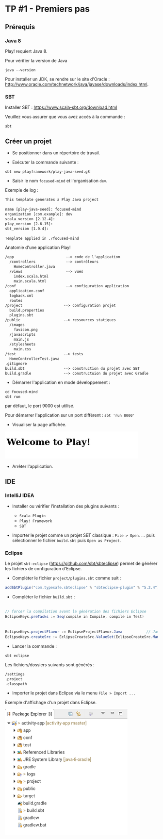 # TP #1 - Premiers pas

## Prérequis

### Java 8

Play! requiert Java 8.

Pour vérifier la version de Java

```
java --version
```

Pour installer un JDK, se rendre sur le site d'Oracle : http://www.oracle.com/technetwork/java/javase/downloads/index.html.

### SBT

Installer SBT : https://www.scala-sbt.org/download.html

Veuillez vous assurer que vous avez accès à la commande :

```
sbt
```

## Créer un projet

* Se positionner dans un répertoire de travail.

* Exécuter la commande suivante :

```
sbt new playframework/play-java-seed.g8
```

* Saisir le nom `focused-mind` et l'organisation `dev`.

Exemple de log :

```
This template generates a Play Java project 

name [play-java-seed]: focused-mind
organization [com.example]: dev
scala_version [2.12.4]: 
play_version [2.6.15]: 
sbt_version [1.0.4]: 

Template applied in ./focused-mind

```

Anatomie d'une application Play!

```
/app                        --> code de l'application                
  /controllers              --> contrôleurs
    HomeController.java
  /views                    --> vues
    index.scala.html
    main.scala.html
/conf                       --> configuration application
  application.conf
  logback.xml
  routes
/project                   --> configuration projet   
  build.properties
  plugins.sbt
/public                    --> ressources statiques
  /images
    favicon.png
  /javascripts
    main.js
  /stylesheets
    main.css
/test                      --> tests
  HomeControllerTest.java
.gitignore
build.sbt                  --> construction du projet avec SBT
build.gradle               --> constructuion du projet avec Gradle
```

* Démarrer l'application en mode développement :

```
cd focused-mind
sbt run
```

par défaut, le port 9000 est utilisé.

Pour démarrer l'application sur un port différent : `sbt 'run 8000'`

* Visualiser la page affichée.

![](images/img001.png)

* Arrêter l'application.

## IDE

### IntelliJ IDEA

* Installer ou vérifier l'installation des plugins suivants :
    * `Scala Plugin`
    * `Play! Framework`
    * `SBT`

* Importer le projet comme un projet SBT classique : `File > Open...` puis sélectionner le fichier `build.sbt` puis `Open as Project`.

### Eclipse

Le projet `sbt-eclipse` (https://github.com/sbt/sbteclipse) permet de générer les fichiers de configuration d'Eclipse.


* Compléter le fichier `project/plugins.sbt` comme suit :


```java
addSbtPlugin("com.typesafe.sbteclipse" % "sbteclipse-plugin" % "5.2.4")
```

* Compléter le fichier `build.sbt` :

```java

// forcer la compilation avant la génération des fichiers Eclipse
EclipseKeys.preTasks := Seq(compile in Compile, compile in Test)


EclipseKeys.projectFlavor := EclipseProjectFlavor.Java           // Java project. Don't expect Scala IDE
EclipseKeys.createSrc := EclipseCreateSrc.ValueSet(EclipseCreateSrc.ManagedClasses, EclipseCreateSrc.ManagedResources)  // Use .class files instead of generated .scala files for views and routes
```

* Lancer la commande :

```
sbt eclipse
```

Les fichiers/dossiers suivants sont générés :

```
/settings
.project
.classpath
```

* Importer le projet dans Eclipse via le menu `File > Import ...`


Exemple d'affichage d'un projet dans Eclipse.

![](images/img002.png)









